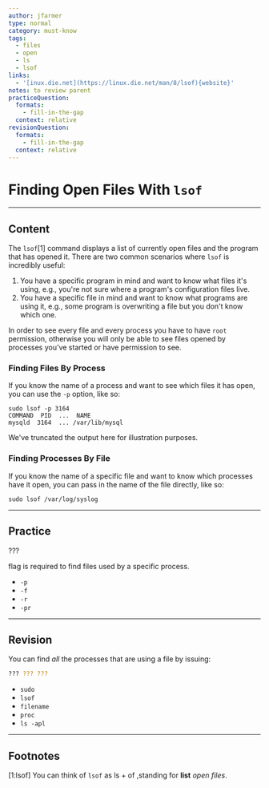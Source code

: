 ```yaml
---
author: jfarmer
type: normal
category: must-know
tags:
  - files
  - open
  - ls
  - lsof
links:
  - '[inux.die.net](https://linux.die.net/man/8/lsof){website}'
notes: to review parent
practiceQuestion:
  formats:
    - fill-in-the-gap
  context: relative
revisionQuestion:
  formats:
    - fill-in-the-gap
  context: relative
---
```


# Finding Open Files With `lsof`


---

## Content

The `lsof`[1] command displays a list of currently open files and the program that has opened it.  There are two common scenarios where `lsof` is incredibly useful:

1. You have a specific program in mind and want to know what files it's using, e.g., you're not sure where a program's configuration files live.
2. You have a specific file in mind and want to know what programs are using it, e.g., some program is overwriting a file but you don't know which one.

In order to see every file and every process you have to have `root` permission, otherwise you will only be able to see files opened by processes you've started or have permission to see.

### Finding Files By Process

If you know the name of a process and want to see which files it has open, you can use the `-p` option, like so:

```shell
sudo lsof -p 3164
COMMAND  PID  ...  NAME
mysqld  3164  ... /var/lib/mysql
```

We've truncated the output here for illustration purposes.

### Finding Processes By File

If you know the name of a specific file and want to know which processes have it open, you can pass in the name of the file directly, like so:

```shell
sudo lsof /var/log/syslog
```


---

## Practice

???

flag is required to find files used by a specific process.

- `-p`
- `-f`
- `-r`
- `-pr`


---

## Revision

You can find *all* the processes that are using a file by issuing:

```bash
??? ??? ???
```

- `sudo`
- `lsof`
- `filename`
- `proc`
- `ls -apl`


---

## Footnotes

[1:lsof]
You can think of `lsof` as ls + of ,standing for **list** *open files*.
